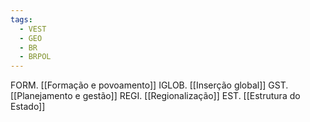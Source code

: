 ```yaml
---
tags:
  - VEST
  - GEO
  - BR
  - BRPOL
---
```

FORM. [[Formação e povoamento]]
IGLOB. [[Inserção global]]
GST. [[Planejamento e gestão]]
REGI. [[Regionalização]]
EST. [[Estrutura do Estado]]